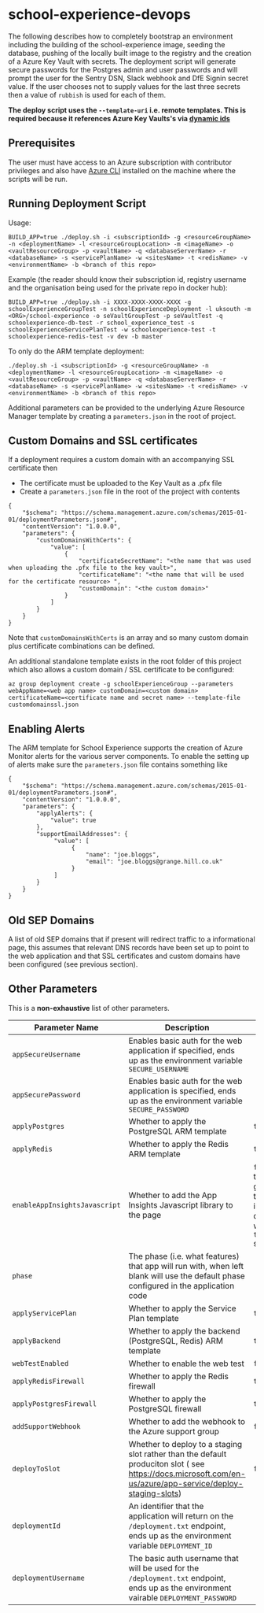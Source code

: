 # school-experience-devops

The following describes how to completely bootstrap an environment including the building of the school-experience image, seeding the database, pushing of the locally built image to the registry and the creation of a Azure Key Vault with secrets. The deployment script will generate secure passwords for the Postgres admin and user passwords and will prompt the user for the Sentry DSN, Slack webhook and DfE Signin secret value. If the user chooses not to supply values for the last three secrets then a value of `rubbish` is used for each of them.  

**The deploy script uses the `--template-uri` i.e. remote templates. This is required because it references Azure Key Vaults's via [dynamic ids](https://docs.microsoft.com/en-us/azure/azure-resource-manager/resource-manager-keyvault-parameter#reference-secrets-with-dynamic-id)** 

## Prerequisites

The user must have access to an Azure subscription with contributor privileges and also have [Azure CLI](https://docs.microsoft.com/en-us/cli/azure/install-azure-cli?view=azure-cli-latest) installed on the machine where the scripts will be run.

## Running Deployment Script

Usage: 

    BUILD_APP=true ./deploy.sh -i <subscriptionId> -g <resourceGroupName> -n <deploymentName> -l <resourceGroupLocation> -m <imageName> -o <vaultResourceGroup> -p <vaultName> -q <databaseServerName> -r <databaseName> -s <servicePlanName> -w <sitesName> -t <redisName> -v <environmentName> -b <branch of this repo> 

Example (the reader should know their subscription id, registry username and the organisation being used for the private repo in docker hub):

    BUILD_APP=true ./deploy.sh -i XXXX-XXXX-XXXX-XXXX -g schoolExperienceGroupTest -n schoolExperienceDeployment -l uksouth -m <ORG>/school-experience -o seVaultGroupTest -p seVaultTest -q schoolexperience-db-test -r school_experience_test -s schoolExperienceServicePlanTest -w schoolexperience-test -t schoolexperience-redis-test -v dev -b master 

To only do the ARM template deployment:

    ./deploy.sh -i <subscriptionId> -g <resourceGroupName> -n <deploymentName> -l <resourceGroupLocation> -m <imageName> -o <vaultResourceGroup> -p <vaultName> -q <databaseServerName> -r <databaseName> -s <servicePlanName> -w <sitesName> -t <redisName> -v <environmentName> -b <branch of this repo> 

Additional parameters can be provided to the underlying Azure Resource Manager template by creating a `parameters.json` in the root of project.

## Custom Domains and SSL certificates

If a deployment requires a custom domain with an accompanying SSL certificate then

* The certificate must be uploaded to the Key Vault as a .pfx file 
* Create a `parameters.json` file in the root of the project with contents
```
{
    "$schema": "https://schema.management.azure.com/schemas/2015-01-01/deploymentParameters.json#",
    "contentVersion": "1.0.0.0",
    "parameters": {
        "customDomainsWithCerts": {
            "value": [
                {
                    "certificateSecretName": "<the name that was used when uploading the .pfx file to the key vault>",
                    "certificateName": "<the name that will be used for the certificate resource> ",
                    "customDomain": "<the custom domain>" 
                }
            ]
        }
    }
}
```
Note that `customDomainsWithCerts` is an array and so many custom domain plus certificate combinations can be defined.

An additional standalone template exists in the root folder of this project which also allows a custom domain / SSL certificate to be configured:

```
az group deployment create -g schoolExperienceGroup --parameters webAppName=<web app name> customDomain=<custom domain> certificateName=<certificate name and secret name> --template-file customdomainssl.json
```

## Enabling Alerts

The ARM template for School Experience supports the creation of Azure Monitor alerts for the various server components. To enable the setting up of alerts make sure the `parameters.json` file contains something like
```
{
    "$schema": "https://schema.management.azure.com/schemas/2015-01-01/deploymentParameters.json#",
    "contentVersion": "1.0.0.0",
    "parameters": {
        "applyAlerts": {
            "value": true
        },
        "supportEmailAddresses": {
             "value": [
                  {
                      "name": "joe.bloggs",
                      "email": "joe.bloggs@grange.hill.co.uk"
                  }
             ]
        }
    }
}
```

## Old SEP Domains

A list of old SEP domains that if present will redirect traffic to a informational page, this assumes that relevant DNS records have been set up to point to the web application and that SSL certificates and custom domains have been configured (see previous section).


## Other Parameters

This is a **non-exhaustive** list of other parameters.

| Parameter Name | Description   | Default |
| -------------- | ------------- | ------- |
| `appSecureUsername`  | Enables basic auth for the web application if specified, ends up as the environment variable `SECURE_USERNAME`  | |
| `appSecurePassword`  | Enables basic auth for the web application is specified, ends up as the environment variable `SECURE_PASSWORD`  | |
| `applyPostgres`      | Whether to apply the PostgreSQL ARM template | `true` |
| `applyRedis`         | Whether to apply the Redis ARM template | `true` |
| `enableAppInsightsJavascript` | Whether to add the App Insights Javascript library to the page | `false`, though generally the app is deployed with a `true` setting |
| `phase` | The phase (i.e. what features) that app will run with, when left blank will use the default phase configured in the application code | |
| `applyServicePlan` | Whether to apply the Service Plan template | `true` |
| `applyBackend` | Whether to apply the backend (PostgreSQL, Redis) ARM template | `true` |
| `webTestEnabled` | Whether to enable the web test | `false` |
| `applyRedisFirewall` | Whether to apply the Redis firewall | `true` |
| `applyPostgresFirewall` | Whether to apply the PostgreSQL firewall | `true` |
| `addSupportWebhook` | Whether to add the webhook to the Azure support group | `false` |
| `deployToSlot` | Whether to deploy to a staging slot rather than the default produciton slot ( see https://docs.microsoft.com/en-us/azure/app-service/deploy-staging-slots) | `false` |
| `deploymentId` | An identifier that the application will return on the `/deployment.txt` endpoint, ends up as the environment variable `DEPLOYMENT_ID` | |
| `deploymentUsername` | The basic auth username that will be used for the `/deployment.txt` endpoint, ends up as the environment vairable `DEPLOYMENT_PASSWORD` | |

